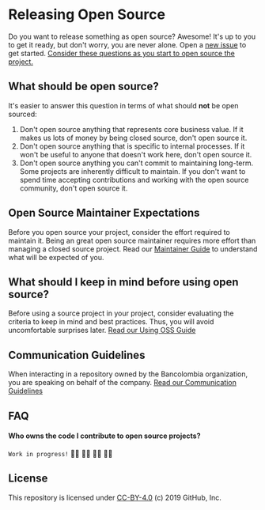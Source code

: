 # Releasing Open Source

Do you want to release something as open source? Awesome! It's up to you to get it ready, but don't worry, you are never alone. Open a [new issue](https://github.com/bancolombia/oss-enterprise/issues/new?template=new-release.md) to get started. [Consider these questions as you start to open source the project.](docs/key-questions-for-choosing-projects.md)

## What should be open source?

It's easier to answer this question in terms of what should **not** be open sourced:

1. Don't open source anything that represents core business value.  If it makes us lots of money by being closed source, don't open source it.
2. Don't open source anything that is specific to internal processes. If it won't be useful to anyone that doesn't work here, don't open source it.
3. Don't open source anything you can't commit to maintaining long-term. Some projects are inherently difficult to maintain. If you don't want to spend time accepting contributions and working with the open source community, don't open source it.

## Open Source Maintainer Expectations

Before you open source your project, consider the effort required to maintain it. Being an great open source maintainer requires more effort than managing a closed source project. Read our [Maintainer Guide](docs/maintainer-guide.md) to understand what will be expected of you.

## What should I keep in mind before using open source?
Before using a source project in your project, consider evaluating the criteria to keep in mind and best practices. Thus, you will avoid uncomfortable surprises later.
[Read our Using OSS Guide](https://github.com/bancolombia/oss-enterprise/blob/master/docs/using-oss-projects.md)

## Communication Guidelines
When interacting in a repository owned by the Bancolombia organization, you are speaking on behalf of the company. 
[Read our Communication Guidelines](https://github.com/bancolombia/oss-enterprise/blob/master/docs/comms-guidelines.md)

## FAQ

#### Who owns the code I contribute to open source projects?
`Work in progress!` :construction_worker_man: :construction_worker_man: :construction_worker_woman: :construction_worker_woman:

## License

This repository is licensed under [CC-BY-4.0](./LICENSE) (c) 2019 GitHub, Inc.
